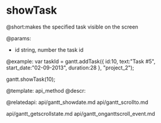 showTask
=============
@short:makes the specified task visible on the screen
	

@params:
- id	string, number	the task id


@example:
var taskId = gantt.addTask({
    id:10,
    text:"Task #5",
    start_date:"02-09-2013",
    duration:28
}, "project_2");

gantt.showTask(10);

@template:	api_method
@descr:

@relatedapi:
api/gantt_showdate.md
api/gantt_scrollto.md

api/gantt_getscrollstate.md
api/gantt_onganttscroll_event.md